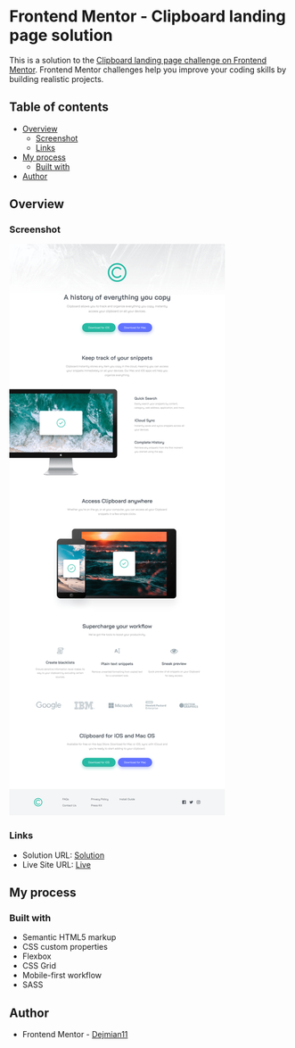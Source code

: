# Frontend Mentor - Clipboard landing page solution

This is a solution to the [Clipboard landing page challenge on Frontend Mentor](https://www.frontendmentor.io/challenges/clipboard-landing-page-5cc9bccd6c4c91111378ecb9). Frontend Mentor challenges help you improve your coding skills by building realistic projects.

## Table of contents

- [Overview](#overview)
  - [Screenshot](#screenshot)
  - [Links](#links)
- [My process](#my-process)
  - [Built with](#built-with)
- [Author](#author)

## Overview

### Screenshot

![](https://github.com/Dejmian11/clipboard-landing-page/blob/master/assets/screenshot/Clipboard%20landing%20page%20-%20screenshot.png)

### Links

- Solution URL: [Solution](https://www.frontendmentor.io/solutions/clipboard-landing-page-built-with-scss-ur7TWiHwvp)
- Live Site URL: [Live](https://beamish-shortbread-4a5c58.netlify.app/)

## My process

### Built with

- Semantic HTML5 markup
- CSS custom properties
- Flexbox
- CSS Grid
- Mobile-first workflow
- SASS

## Author

- Frontend Mentor - [Dejmian11](https://www.frontendmentor.io/profile/Dejmian11)
